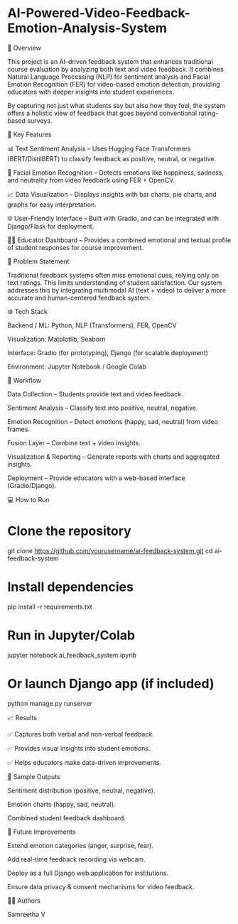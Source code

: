 # AI-Powered-Video-Feedback-Emotion-Analysis-System

📌 Overview

This project is an AI-driven feedback system that enhances traditional course evaluation by analyzing both text and video feedback. It combines Natural Language Processing (NLP) for sentiment analysis and Facial Emotion Recognition (FER) for video-based emotion detection, providing educators with deeper insights into student experiences.

By capturing not just what students say but also how they feel, the system offers a holistic view of feedback that goes beyond conventional rating-based surveys.

🎯 Key Features

📊 Text Sentiment Analysis – Uses Hugging Face Transformers (BERT/DistilBERT) to classify feedback as positive, neutral, or negative.

🎥 Facial Emotion Recognition – Detects emotions like happiness, sadness, and neutrality from video feedback using FER + OpenCV.

📈 Data Visualization – Displays insights with bar charts, pie charts, and graphs for easy interpretation.

🌐 User-Friendly Interface – Built with Gradio, and can be integrated with Django/Flask for deployment.

🧑‍🏫 Educator Dashboard – Provides a combined emotional and textual profile of student responses for course improvement.

🧠 Problem Statement

Traditional feedback systems often miss emotional cues, relying only on text ratings. This limits understanding of student satisfaction. Our system addresses this by integrating multimodal AI (text + video) to deliver a more accurate and human-centered feedback system.

⚙️ Tech Stack

Backend / ML: Python, NLP (Transformers), FER, OpenCV

Visualization: Matplotlib, Seaborn

Interface: Gradio (for prototyping), Django (for scalable deployment)

Environment: Jupyter Notebook / Google Colab

🧪 Workflow

Data Collection – Students provide text and video feedback.

Sentiment Analysis – Classify text into positive, neutral, negative.

Emotion Recognition – Detect emotions (happy, sad, neutral) from video frames.

Fusion Layer – Combine text + video insights.

Visualization & Reporting – Generate reports with charts and aggregated insights.

Deployment – Provide educators with a web-based interface (Gradio/Django).

💻 How to Run
# Clone the repository
git clone https://github.com/yourusername/ai-feedback-system.git
cd ai-feedback-system

# Install dependencies
pip install -r requirements.txt

# Run in Jupyter/Colab
jupyter notebook ai_feedback_system.ipynb

# Or launch Django app (if included)
python manage.py runserver

📈 Results

✅ Captures both verbal and non-verbal feedback.

✅ Provides visual insights into student emotions.

✅ Helps educators make data-driven improvements.

📸 Sample Outputs

Sentiment distribution (positive, neutral, negative).

Emotion charts (happy, sad, neutral).

Combined student feedback dashboard.

📜 Future Improvements

Extend emotion categories (anger, surprise, fear).

Add real-time feedback recording via webcam.

Deploy as a full Django web application for institutions.

Ensure data privacy & consent mechanisms for video feedback.

👩‍💻 Authors

Samreetha V

